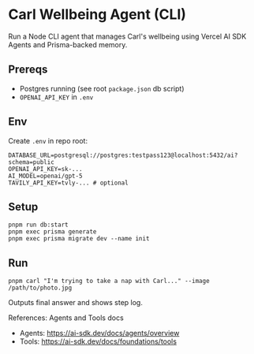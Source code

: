# Carl Wellbeing Agent (CLI)

Run a Node CLI agent that manages Carl's wellbeing using Vercel AI SDK Agents and Prisma-backed memory.

## Prereqs
- Postgres running (see root `package.json` db script)
- `OPENAI_API_KEY` in `.env`

## Env
Create `.env` in repo root:
```
DATABASE_URL=postgresql://postgres:testpass123@localhost:5432/ai?schema=public
OPENAI_API_KEY=sk-...
AI_MODEL=openai/gpt-5
TAVILY_API_KEY=tvly-... # optional
```

## Setup
```
pnpm run db:start
pnpm exec prisma generate
pnpm exec prisma migrate dev --name init
```

## Run
```
pnpm carl "I'm trying to take a nap with Carl..." --image /path/to/photo.jpg
```

Outputs final answer and shows step log.

References: Agents and Tools docs
- Agents: https://ai-sdk.dev/docs/agents/overview
- Tools: https://ai-sdk.dev/docs/foundations/tools
